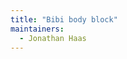 ```yaml
---
title: "Bibi body block"
maintainers:
  - Jonathan Haas
---
```




<DesignInfo design='bibi' docs />

